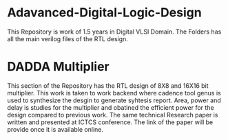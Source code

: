 # Adavanced-Digital-Logic-Design

This Repository is work of 1.5 years in Digital VLSI Domain. The Folders has all the main verilog files of the RTL design.

# DADDA Multiplier
 This section of the Repository has the RTL design of 8X8 and 16X16 bit multiplier. This work is taken to work backend where cadence tool genus is used to synthesize the desgin to generate syhtesis report. Area, power and delay is studies for the multiplier and obatined the efficient power for the design compared to previous work. The same technical Research paper is written and presented at ICTCS conference. The link of the paper will be provide once it is available online.
 
